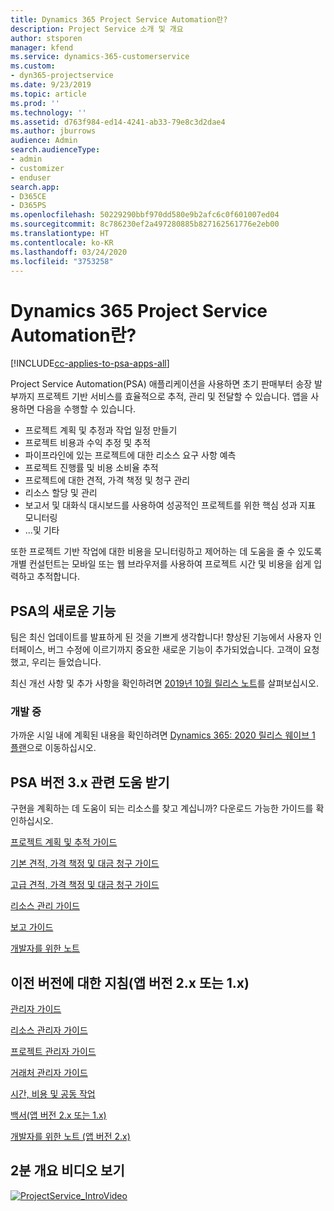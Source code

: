 ```yaml
---
title: Dynamics 365 Project Service Automation란?
description: Project Service 소개 및 개요
author: stsporen
manager: kfend
ms.service: dynamics-365-customerservice
ms.custom:
- dyn365-projectservice
ms.date: 9/23/2019
ms.topic: article
ms.prod: ''
ms.technology: ''
ms.assetid: d763f984-ed14-4241-ab33-79e8c3d2dae4
ms.author: jburrows
audience: Admin
search.audienceType:
- admin
- customizer
- enduser
search.app:
- D365CE
- D365PS
ms.openlocfilehash: 50229290bbf970dd580e9b2afc6c0f601007ed04
ms.sourcegitcommit: 8c786230ef2a497280885b827162561776e2eb00
ms.translationtype: HT
ms.contentlocale: ko-KR
ms.lasthandoff: 03/24/2020
ms.locfileid: "3753258"
---
```

# <a name="what-is-dynamics-365-project-service-automation"></a>Dynamics 365 Project Service Automation란?

[!INCLUDE[cc-applies-to-psa-apps-all](../includes/cc-applies-to-psa-apps-all.md)]

Project Service Automation(PSA) 애플리케이션을 사용하면 초기 판매부터 송장 발부까지 프로젝트 기반 서비스를 효율적으로 추적, 관리 및 전달할 수 있습니다. 앱을 사용하면 다음을 수행할 수 있습니다.

- 프로젝트 계획 및 추정과 작업 일정 만들기
- 프로젝트 비용과 수익 추정 및 추적
- 파이프라인에 있는 프로젝트에 대한 리소스 요구 사항 예측
- 프로젝트 진행률 및 비용 소비율 추적
- 프로젝트에 대한 견적, 가격 책정 및 청구 관리
- 리소스 할당 및 관리
- 보고서 및 대화식 대시보드를 사용하여 성공적인 프로젝트를 위한 핵심 성과 지표 모니터링
- ...및 기타

또한 프로젝트 기반 작업에 대한 비용을 모니터링하고 제어하는 데 도움을 줄 수 있도록 개별 컨설턴트는 모바일 또는 웹 브라우저를 사용하여 프로젝트 시간 및 비용을 쉽게 입력하고 추적합니다.

## <a name="whats-new-in-psa"></a>PSA의 새로운 기능
팀은 최신 업데이트를 발표하게 된 것을 기쁘게 생각합니다! 향상된 기능에서 사용자 인터페이스, 버그 수정에 이르기까지 중요한 새로운 기능이 추가되었습니다. 고객이 요청했고, 우리는 들었습니다.

최신 개선 사항 및 추가 사항을 확인하려면 [2019년 10월 릴리스 노트](https://docs.microsoft.com/dynamics365-release-plan/2019wave2/index)를 살펴보십시오.

### <a name="in-development"></a>개발 중
가까운 시일 내에 계획된 내용을 확인하려면 [Dynamics 365: 2020 릴리스 웨이브 1 플랜](https://docs.microsoft.com/dynamics365-release-plan/2020wave1/index)으로 이동하십시오.

## <a name="get-help-with-psa-version-3x"></a>PSA 버전 3.x 관련 도움 받기
구현을 계획하는 데 도움이 되는 리소스를 찾고 계십니까? 다운로드 가능한 가이드를 확인하십시오.

 [프로젝트 계획 및 추적 가이드](../project-service/implementation-guides/project-planning-tracking.md)

 [기본 견적, 가격 책정 및 대금 청구 가이드](../project-service/implementation-guides/begin-quoting-pricing-billing.md)

 [고급 견적, 가격 책정 및 대금 청구 가이드](../project-service/implementation-guides/adv-quoting-pricing-billing.md)

 [리소스 관리 가이드](../project-service/implementation-guides/resource-management-guide.md)

 [보고 가이드](../project-service/implementation-guides/reporting-guide.md)

 [개발자를 위한 노트](../project-service/developer-guides/overview-dev-notes-v3.x.md)

## <a name="guidance-for-earlier-versions-app-version-2x-or-1x"></a>이전 버전에 대한 지침(앱 버전 2.x 또는 1.x)
 [관리자 가이드](../project-service/admin-guide.md)

 [리소스 관리자 가이드](../project-service/resource-manager-guide.md)

 [프로젝트 관리자 가이드](../project-service/project-manager-guide.md)

 [거래처 관리자 가이드](../project-service/account-manager-guide.md)

 [시간, 비용 및 공동 작업](../project-service/time-expense-collaboration-guide.md)

 [백서(앱 버전 2.x 또는 1.x)](../project-service/white-papers.md)

 [개발자를 위한 노트 (앱 버전 2.x)](../project-service/developer-guides/add-custom-qoi-forms-v2.x.md)

 ## <a name="watch-a-2-minute-overview-video"></a>2분 개요 비디오 보기
 <a name="heroArea"></a> [![ProjectService_IntroVideo](../project-service/media/project-service-intro-video.png "ProjectService_IntroVideo")](https://go.microsoft.com/fwlink/p/?LinkId=799457)


